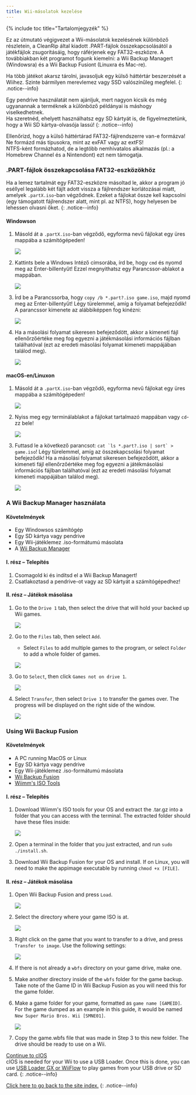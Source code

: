 ```yaml
---
title: Wii-másolatok kezelése
---
```


{% include toc title="Tartalomjegyzék" %}

Ez az útmutató végigvezet a Wii-másolatok kezelésének különböző részletein, a CleanRip által kiadott .PART-fájlok összekapcsolásától a játékfájlok zsugorításáig, hogy ráférjenek egy FAT32-eszközre. A továbbiakban két programot fogunk kiemelni: a Wii Backup Managert (Windowsra) és a Wii Backup Fusiont (Linuxra és Mac-re).

Ha több játékot akarsz tárolni, javasoljuk egy külső háttértár beszerzését a Wiihez. Szinte bármilyen merevlemez vagy SSD valószínűleg megfelel.
{: .notice--info}

Egy pendrive használatát nem ajánljuk, mert nagyon kicsik és még ugyanannak a terméknek a különböző példányai is máshogy viselkedhetnek. <br>
Ha szeretnéd, ehelyett használhatsz egy SD kártyát is, de figyelmeztetünk, hogy a Wii SD kártya-olvasója lassú!
{: .notice--info}

Ellenőrizd, hogy a külső háttértárad FAT32-fájlrendszerre van-e formázva! Ne formázd más típusokra, mint az exFAT vagy az extFS! <br>
NTFS-ként formázhatod, de a legtöbb nemhivatalos alkalmazás (pl.: a Homebrew Channel és a Nintendont) ezt nem támogatja.

### .PART-fájlok összekapcsolása FAT32-eszközökhöz

Ha a lemez tartalmát egy FAT32-eszközre másoltad le, akkor a program jó eséllyel legalább két fájlt adott vissza a fájlrendszer korlátozásai miatt, amelyek `.partX.iso`-ban végződnek. Ezeket a fájlokat össze kell kapcsolni (egy támogatott fájlrendszer alatt, mint pl. az NTFS), hogy helyesen be lehessen olvasni őket.
{: .notice--info}

#### Windowson

1. Másold át a `.partX.iso`-ban végződő, egyforma nevű fájlokat egy üres mappába a számítógépeden!

   ![](/images/desktop-apps/WBM/dumpedpartfiles.png)

2. Kattints bele a Windows Intéző címsorába, írd be, hogy `cmd` és nyomd meg az Enter-billentyűt! Ezzel megnyithatsz egy Parancssor-ablakot a mappában.

   ![](/images/desktop-apps/WBM/opencmd.png)

3. Írd be a Parancssorba, hogy `copy /b *.part?.iso game.iso`, majd nyomd meg az Enter-billentyűt! Légy türelemmel, amíg a folyamat befejeződik! A parancssor kimenete az alábbiképpen fog kinézni:

   ![](/images/desktop-apps/WBM/joinpartfiles.png)

4. Ha a másolási folyamat sikeresen befejeződött, akkor a kimeneti fájl ellenőrzőértéke meg fog egyezni a játékmásolási információs fájlban találhatóval (ezt az eredeti másolási folyamat kimeneti mappájában találod meg).

   ![](/images/desktop-apps/WBM/filemd5.png)

#### macOS-en/Linuxon

1. Másold át a `.partX.iso`-ban végződő, egyforma nevű fájlokat egy üres mappába a számítógépeden!

   ![](/images/desktop-apps/WBM/dumpedpartfileslinux.png)

2. Nyiss meg egy terminálablakot a fájlokat tartalmazó mappában vagy `cd`-zz bele!

   ![](/images/desktop-apps/WBM/openterminallinux.png)

3. Futtasd le a következő parancsot: ``cat `ls *.part?.iso | sort` > game.iso``! Légy türelemmel, amíg az összekapcsolási folyamat befejeződik! Ha a másolási folyamat sikeresen befejeződött, akkor a kimeneti fájl ellenőrzőértéke meg fog egyezni a játékmásolási információs fájlban találhatóval (ezt az eredeti másolási folyamat kimeneti mappájában találod meg).

   ![](/images/desktop-apps/WBM/mergesuccesslinux.png)

### A Wii Backup Manager használata

#### Követelmények

- Egy Windowsos számítógép
- Egy SD kártya vagy pendrive
- Egy Wii-játéklemez .iso-formátumú másolata
- A [Wii Backup Manager](https://static.wiidatabase.de/Wii-Backup-Manager.zip)

#### I. rész – Telepítés

1. Csomagold ki és indítsd el a Wii Backup Managert!
2. Csatlakoztasd a pendrive-ot vagy az SD kártyát a számítógépedhez!

#### II. rész – Játékok másolása

1. Go to the `Drive 1` tab, then select the drive that will hold your backed up Wii games.

   ![](/images/desktop-apps/WBM/select_drive.png)

2. Go to the `Files` tab, then select `Add`.

   - Select `Files` to add multiple games to the program, or select `Folder` to add a whole folder of games.

   ![](/images/desktop-apps/WBM/select_games.png)

3. Go to `Select`, then click `Games not on drive 1`.

   ![](/images/desktop-apps/WBM/select_games2.png)

4. Select `Transfer`, then select `Drive 1` to transfer the games over. The progress will be displayed on the right side of the window.

   ![](/images/desktop-apps/WBM/transfer_todrive.png)

### Using Wii Backup Fusion

#### Követelmények

- A PC running MacOS or Linux
- Egy SD kártya vagy pendrive
- Egy Wii-játéklemez .iso-formátumú másolata
- [Wii Backup Fusion](https://github.com/larsenv/Wii-Backup-Fusion)
- [Wiimm's ISO Tools](https://wit.wiimm.de/download.html)

#### I. rész – Telepítés

1. Download Wiimm's ISO tools for your OS and extract the .tar.gz into a folder that you can access with the terminal. The extracted folder should have these files inside:

   ![](/images/desktop-apps/WBM/witinstallfolder.png)

2. Open a terminal in the folder that you just extracted, and run `sudo ./install.sh`.

3. Download Wii Backup Fusion for your OS and install. If on Linux, you will need to make the appimage executable by running `chmod +x [FILE]`.

#### II. rész – Játékok másolása

1. Open Wii Backup Fusion and press `Load`.

   ![](/images/desktop-apps/WBM/loadwbf.png)

2. Select the directory where your game ISO is at.

   ![](/images/desktop-apps/WBM/opendirectorywbf.png)

3. Right click on the game that you want to transfer to a drive, and press `Transfer to image`. Use the following settings:

   ![](/images/desktop-apps/WBM/settingswbf.png)

4. If there is not already a `wbfs` directory on your game drive, make one.

5. Make another directory inside of the `wbfs` folder for the game backup. Take note of the Game ID in Wii Backup Fusion as you will need this for the game folder.

6. Make a game folder for your game, formatted as `game name [GAMEID]`. For the game dumped as an example in this guide, it would be named `New Super Mario Bros. Wii [SMNE01]`.

   ![](/images/desktop-apps/WBM/wbfsname.png)

7. Copy the game.wbfs file that was made in Step 3 to this new folder. The drive should be ready to use on a Wii.

[Continue to cIOS](cios)<br>
cIOS is needed for your Wii to use a USB Loader. Once this is done, you can use [USB Loader GX or WiiFlow](wii-loaders) to play games from your USB drive or SD card.
{: .notice--info}

[Click here to go back to the site index.](site-navigation)
{: .notice--info}
